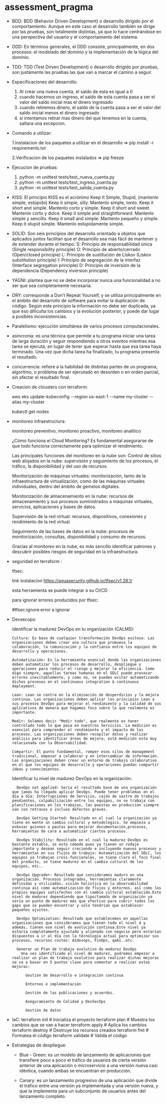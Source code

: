 # assessment_pragma

- BDD:
    BDD (Behavior Driven Development) o desarrollo dirigido por el comportamiento. Aunque en este caso el desarrollo también se dirige por las pruebas, son totalmente distintas, ya que lo hace centrándose en una perspectiva del usuario y el comportamiento del sistema.

- DDD:
    En términos generales, el DDD consiste, principalmente, en dos procesos: el modelado del dominio y la implementación de la lógica del dominio.    

- TDD:
    TDD (Test Driven Development) o desarrollo dirigido por pruebas, son justamente las pruebas las que van a marcar el camino a seguir.    

- Especificaciones del desarrollo:

  1. Al crear una nueva cuenta, el saldo  de esta es igual a 0
  2. cuando hacemos un ingreso, el saldo de esta cuenta pasa a ser el valor del saldo inicial mas el dinero ingresado
  3. cuando retiremos dinero, el saldo de la cuenta pasa a ser el valor del saldo inicial menos el dinero ingresado
  4. si intentamos retirar mas dinero del que tenemos  en la cuenta, saltara una excepcion.


- Comando a utilizar:

  1.Instalacion de los paquetes a utilizar en el desarrollo =>
    pip install -r requirements.txt

  2.Verificacion de los paquetes instalados =>
    pip freeze

- Ejecucion de pruebas:

  1. python -m unittest tests/test_nueva_cuenta.py
  2. python -m unittest tests/test_ingreso_cuenta.py
  3. python -m unittest tests/test_salida_cuenta.py 


- KISS:
    El principio KISS es el acrónimo Keep It Simple, Stupid, (mantenlo simple, estúpido)
      Keep it simple, silly. Mantenlo simple, tonto.
      Keep it short and simple. Mantenlo corto y simple.
      Keep it short and sweet. Mantenlo corto y dulce. 
      Keep it simple and straightforward. Mantenlo simple y sencillo.
      Keep it small and simple. Mantenlo pequeño y simple.
      Keep it stupid simple. Mantenlo estúpidamente simple.

- SOLID:
    Son seis principios del desarrollo orientado a objetos que aplicados juntos facilitan que el desarrollo sea más fácil de mantener y de extender durante el tiempo: 
    S: Principio de responsabilidad única (Single responsibility principle)
    O: Principio de abierto/cerrado (Open/closed principle)
    L: Principio de sustitución de Liskov (Liskov substitution principle)
    I: Principio de segregación de la interfaz (Interface segregation principle)
    D: Principio de inversión de la dependencia (Dependency inversion principle)

- YAGNI: 
    plantea que no se debe incorporar nunca una funcionalidad a no ser que sea completamente necesaria. 

- DRY:
    corresponde a Don’t Repeat Yourself, y se utiliza principalmente en el ámbito del desarrollo de software para evitar la duplicación de código. Según este principio la información no debe ser duplicada, ya que eso dificulta los cambios y la evolución posterior, y puede dar lugar a posibles inconsistencias.

- Paralelismo:
    ejecución simultánea de varios procesos computacionales.

- asincronia:
    es una técnica que permite a tu programa iniciar una tarea de larga duración y seguir respondiendo a otros eventos mientras esa tarea se ejecuta, en lugar de tener que esperar hasta que esa tarea haya terminado. Una vez que dicha tarea ha finalizado, tu programa presenta el resultado.

- concurrencia:
    refiere a la habilidad de distintas partes de un programa, algoritmo, o problema de ser ejecutado en desorden o en orden parcial, sin afectar el resultado final.            

- Creacion de clousters con terraform:

  aws eks update-kubeconfig --region us-east-1 --name my-cluster --alias my-cluster

  kubectl get nodes

- monitoreo infraestructura: 

  monitoreo preventivo, monitoreo proactivo, monitoreo analitico

  ¿Cómo funciona el Cloud Monitoring?
    Es fundamental asegurarse de que todo funciona correctamente para optimizar el rendimiento.

  Las principales funciones del monitoreo en la nube son:
    Control de sitios web alojados en la nube: supervisión y seguimiento de los procesos, el tráfico, la disponibilidad y del uso de recursos.

    Monitorización de máquinas virtuales: monitorización, tanto de la infraestructura de virtualización, como de las máquinas virtuales individuales, dentro del ámbito de gemelos digitales.

    Monitorización de almacenamiento en la nube: recursos de almacenamiento y sus procesos suministrados a máquinas virtuales, servicios, aplicaciones y bases de datos.

    Supervisión de la red virtual: recursos, dispositivos, conexiones y rendimiento de la red virtual.

    Seguimiento de las bases de datos en la nube: procesos de monitorización, consultas, disponibilidad y consumo de recursos.

    Gracias al monitoreo en la nube, es más sencillo identificar patrones y descubrir posibles riesgos de seguridad en la infraestructura.


- seguridad en terraform :

  tfsec:

    link instalacion
    https://aquasecurity.github.io/tfsec/v1.28.1/

  esta herramienta se puede integrar a su CI/CD

  para ignorar errores producidos por tfsec:

    #tfsec:ignore:error a ignorar 

+ Devsecops:

    identificar la madurez DevOps en tu organización (CALMS):

      Cultura: Es base de cualquier transformación DevOps exitosa. Las organizaciones deben crear una cultura que promueva la colaboración, la comunicación y la confianza entre los equipos de desarrollo y operaciones.

      Automatización: Es la herramienta esencial donde las organizaciones deben automatizar los procesos de desarrollo, despliegue y operaciones para reducir el riesgo y mejorar la eficiencia. Como digo siempre, aquellas tareas humanas en el SDLC puede provocar errores inevitablemente, y como no, se pueden evitar automatizando dichos procesos en el continuous integration & continuous deployment.

      Lean: Lean se centra en la eliminación de desperdicios y la mejora continua. Las organizaciones deben aplicar los principios Lean a sus procesos DevOps para mejorar el rendimiento y la calidad de sus aplicativos de manera que hagamos foco sobre lo que realmente es importante.
      
      Medir: Solemos decir "Medir todo", que realmente es tener controlado todo lo que pasa en nuestros Servicios. La medición es esencial para comprender el rendimiento y el impacto de los procesos. Las organizaciones deben recopilar datos y realizar análisis para identificar áreas de mejora, está medición esta muy relacionada con la Observabilidad.

      Compartir: El punto fundamental, romper esos silos de management tradicional, empezar a colaborar y en intercambiar de información. Las organizaciones deben crear un entorno de trabajo colaborativo en el que los equipos de desarrollo y operaciones puedan compartir ideas y conocimientos.


    Identificar tu nivel de madurez DevOps en la organización:

        DevOps not applied: Sería el resultado base de una organización que jamás ha llegado aplicar DevOps. Puede tener problemas en el día a día: Interrupciones de Servicio, cajón de sastre de trabajos pendientes, culpabilización entre los equipos, no se trabaja con planificaciones en los trabajos, las puestas en producción siempre van con retrasos o incluso defectos graves.

        DevOps Getting Started: Resultado en el cual la organización ya tiene en mente un cambio cultural y metodológico. Se empieza a esbozar guiones o pautas para mejorar documentación,procesos, herramientas de cara a automatizar ciertos procesos.

        DevOps Stability: Resultado en el cual la madurez DevOps es bastante estable, se esta cómodo pues ya tienen un rodaje importante y desean seguir creciendo e incluyendo nuevos procesos y herramientas en sus flujos de trabajo: Automatización del SDLC, los equipos ya trabajan cross-funcionales, se tiene claro el foco final del producto, se tiene madurez en el cambio cultural de los equipos, etc..

        DevOps Upgrade+: Resultado que consideramos maduro en una organización. Procesos integrados, herramientas claramente definidas y utilizadas, visión holística en la observabilidad continua así como automatización de flujos y entornos, así como los propios equipos satisfechos con el cambio cultural establecido.Este nivel de madurez dependiendo que tipo/tamaño de organización ya sería un punto de madurez más que efectivo para cubrir todos los gaps que se pueden encontrar y solo tendrían que establecer pequeños ajustes.

        DevOps Optimization: Resultado que establecemos en aquellas organizaciones que consideramos que tienen todo el nivel 4 y además, tienen ese nivel de evolución continua.Este nivel ya estaría completamente ajustado y alienado con negocio pero estarían dispuestos a ir al día con la técnología actual para optimizar sus procesos, recursos costes: AIdevops, FinOps, qaAI..etc.

        Generar un Plan de trabajo evolutivo de madurez DevOps
          Una vez identificado el nivel de madurez, podremos empezar a realizar un plan de trabajo evolutivo para realizar dichas mejoras se va a basar en 5 puntos clave para comentar a realizar estas mejoras:

            Gestión de desarrollo e integración continua

            Entornos e implementación

            Gestión de las publicaciones y acuerdos.

            Aseguramiento de Calidad y DevSecOps

            Gestión de datos
+ IaC:
  terraform init # Inicializa el proyecto
  terraform plan # Muestra los cambios que se van a hacer
  terraform apply # Aplica los cambios
  terraform destroy # Destruye los recursos creados
  terraform fmt # Formatea el código
  terraform validate # Valida el código  

+ Estrategias de despliegue:

  - Blue - Green:
      es un modelo de lanzamiento de aplicaciones que transfiere poco a poco el tráfico de usuarios de cierta versión anterior de una aplicación o microservicio a una versión nueva casi idéntica, cuando ambas se encuentran en producción.

  - Canary:
      es un lanzamiento progresivo de una aplicación que divide el tráfico entre una versión ya implementada y una versión nueva, y que la implementa para un subconjunto de usuarios antes del lanzamiento completo.  



